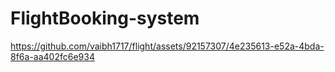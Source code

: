 # FlightBooking-system

https://github.com/vaibh1717/flight/assets/92157307/4e235613-e52a-4bda-8f6a-aa402fc6e934
